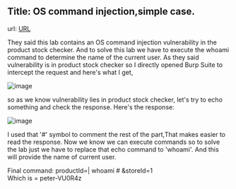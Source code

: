 ## Title: OS command injection,simple case.

url: [URL](https://0a1c00780318af91838f254000b60010.web-security-academy.net/)

They said this lab contains an OS command injection vulnerability in the product stock checker. And to solve this lab we have to execute the whoami command to determine the name of the current user.
As they said vulnerability is in product stock checker so I directly opened Burp Suite to intercept the request and here's what I get,

![image](https://github.com/Darry1968/Portswigger/assets/104063375/2cf6e913-f698-4c5e-94cf-7095eaa79dc1)

so as we know vulnerability lies in product stock checker, let's try to echo something and check the response. Here's the response:

![image](https://github.com/Darry1968/Portswigger/assets/104063375/825b7a31-fa82-4b61-b176-ef1692fdccf0)

I used that '#' symbol to comment the rest of the part,That makes easier to read the response. Now we know we can execute commands so to solve the lab just we have to replace that echo command to 'whoami'. And this will provide the name of current user.

Final command: productId=| whoami # &storeId=1
<br>
Which is = peter-VU0R4z
